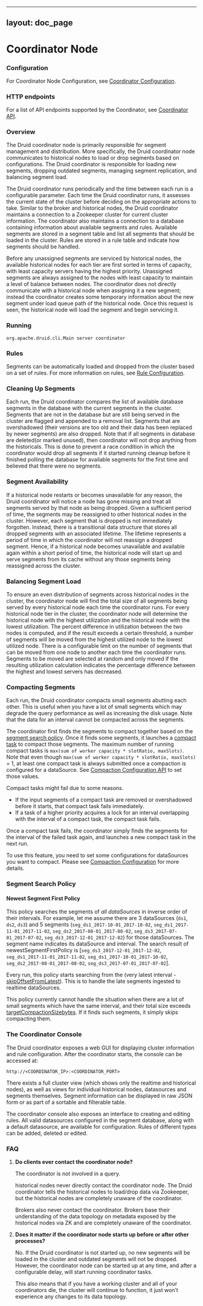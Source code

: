 <!--
  ~ Licensed to the Apache Software Foundation (ASF) under one
  ~ or more contributor license agreements.  See the NOTICE file
  ~ distributed with this work for additional information
  ~ regarding copyright ownership.  The ASF licenses this file
  ~ to you under the Apache License, Version 2.0 (the
  ~ "License"); you may not use this file except in compliance
  ~ with the License.  You may obtain a copy of the License at
  ~
  ~   http://www.apache.org/licenses/LICENSE-2.0
  ~
  ~ Unless required by applicable law or agreed to in writing,
  ~ software distributed under the License is distributed on an
  ~ "AS IS" BASIS, WITHOUT WARRANTIES OR CONDITIONS OF ANY
  ~ KIND, either express or implied.  See the License for the
  ~ specific language governing permissions and limitations
  ~ under the License.
  -->

---
layout: doc_page
---
Coordinator Node
================

### Configuration

For Coordinator Node Configuration, see [Coordinator Configuration](../configuration/index.html#coordinator).

### HTTP endpoints

For a list of API endpoints supported by the Coordinator, see [Coordinator API](../operations/api-reference.html#coordinator).

### Overview

The Druid coordinator node is primarily responsible for segment management and distribution. More specifically, the Druid coordinator node communicates to historical nodes to load or drop segments based on configurations. The Druid coordinator is responsible for loading new segments, dropping outdated segments, managing segment replication, and balancing segment load.

The Druid coordinator runs periodically and the time between each run is a configurable parameter. Each time the Druid coordinator runs, it assesses the current state of the cluster before deciding on the appropriate actions to take. Similar to the broker and historical nodes, the Druid coordinator maintains a connection to a Zookeeper cluster for current cluster information. The coordinator also maintains a connection to a database containing information about available segments and rules. Available segments are stored in a segment table and list all segments that should be loaded in the cluster. Rules are stored in a rule table and indicate how segments should be handled.

Before any unassigned segments are serviced by historical nodes, the available historical nodes for each tier are first sorted in terms of capacity, with least capacity servers having the highest priority. Unassigned segments are always assigned to the nodes with least capacity to maintain a level of balance between nodes. The coordinator does not directly communicate with a historical node when assigning it a new segment; instead the coordinator creates some temporary information about the new segment under load queue path of the historical node. Once this request is seen, the historical node will load the segment and begin servicing it.

### Running

```
org.apache.druid.cli.Main server coordinator
```

### Rules

Segments can be automatically loaded and dropped from the cluster based on a set of rules. For more information on rules, see [Rule Configuration](../operations/rule-configuration.html).

### Cleaning Up Segments

Each run, the Druid coordinator compares the list of available database segments in the database with the current segments in the cluster. Segments that are not in the database but are still being served in the cluster are flagged and appended to a removal list. Segments that are overshadowed (their versions are too old and their data has been replaced by newer segments) are also dropped.
Note that if all segments in database are deleted(or marked unused), then coordinator will not drop anything from the historicals. This is done to prevent a race condition in which the coordinator would drop all segments if it started running cleanup before it finished polling the database for available segments for the first time and believed that there were no segments.

### Segment Availability

If a historical node restarts or becomes unavailable for any reason, the Druid coordinator will notice a node has gone missing and treat all segments served by that node as being dropped. Given a sufficient period of time, the segments may be reassigned to other historical nodes in the cluster. However, each segment that is dropped is not immediately forgotten. Instead, there is a transitional data structure that stores all dropped segments with an associated lifetime. The lifetime represents a period of time in which the coordinator will not reassign a dropped segment. Hence, if a historical node becomes unavailable and available again within a short period of time, the historical node will start up and serve segments from its cache without any those segments being reassigned across the cluster.

### Balancing Segment Load

To ensure an even distribution of segments across historical nodes in the cluster, the coordinator node will find the total size of all segments being served by every historical node each time the coordinator runs. For every historical node tier in the cluster, the coordinator node will determine the historical node with the highest utilization and the historical node with the lowest utilization. The percent difference in utilization between the two nodes is computed, and if the result exceeds a certain threshold, a number of segments will be moved from the highest utilized node to the lowest utilized node. There is a configurable limit on the number of segments that can be moved from one node to another each time the coordinator runs. Segments to be moved are selected at random and only moved if the resulting utilization calculation indicates the percentage difference between the highest and lowest servers has decreased.

### Compacting Segments

Each run, the Druid coordinator compacts small segments abutting each other. This is useful when you have a lot of small
segments which may degrade the query performance as well as increasing the disk usage. Note that the data for an interval
cannot be compacted across the segments.

The coordinator first finds the segments to compact together based on the [segment search policy](#segment-search-policy).
Once it finds some segments, it launches a [compact task](../ingestion/tasks.html#compaction-task) to compact those segments.
The maximum number of running compact tasks is `max(sum of worker capacity * slotRatio, maxSlots)`.
Note that even though `max(sum of worker capacity * slotRatio, maxSlots)` = 1, at least one compact task is always submitted
once a compaction is configured for a dataSource. See [Compaction Configuration API](../operations/api-reference.html#compaction-configuration) to set those values.

Compact tasks might fail due to some reasons.

- If the input segments of a compact task are removed or overshadowed before it starts, that compact task fails immediately.
- If a task of a higher priority acquires a lock for an interval overlapping with the interval of a compact task, the compact task fails.

Once a compact task fails, the coordinator simply finds the segments for the interval of the failed task again, and launches a new compact task in the next run.

To use this feature, you need to set some configurations for dataSources you want to compact.
Please see [Compaction Configuration](../configuration/index.html#compaction-dynamic-configuration) for more details.

### Segment Search Policy

#### Newest Segment First Policy

This policy searches the segments of _all dataSources_ in inverse order of their intervals.
For example, let me assume there are 3 dataSources (`ds1`, `ds2`, `ds3`) and 5 segments (`seg_ds1_2017-10-01_2017-10-02`, `seg_ds1_2017-11-01_2017-11-02`, `seg_ds2_2017-08-01_2017-08-02`, `seg_ds3_2017-07-01_2017-07-02`, `seg_ds3_2017-12-01_2017-12-02`) for those dataSources.
The segment name indicates its dataSource and interval. The search result of newestSegmentFirstPolicy is [`seg_ds3_2017-12-01_2017-12-02`, `seg_ds1_2017-11-01_2017-11-02`, `seg_ds1_2017-10-01_2017-10-02`, `seg_ds2_2017-08-01_2017-08-02`, `seg_ds3_2017-07-01_2017-07-02`].

Every run, this policy starts searching from the (very latest interval - [skipOffsetFromLatest](../configuration/index.html#compaction-dynamic-configuration)).
This is to handle the late segments ingested to realtime dataSources.

<div class="note caution">
This policy currently cannot handle the situation when there are a lot of small segments which have the same interval,
and their total size exceeds <a href="../configuration/index.html#compaction-dynamic-configuration">targetCompactionSizebytes</a>.
If it finds such segments, it simply skips compacting them.
</div>

### The Coordinator Console

The Druid coordinator exposes a web GUI for displaying cluster information and rule configuration. After the coordinator starts, the console can be accessed at:

```
http://<COORDINATOR_IP>:<COORDINATOR_PORT>
```

 There exists a full cluster view (which shows only the realtime and historical nodes), as well as views for individual historical nodes, datasources and segments themselves. Segment information can be displayed in raw JSON form or as part of a sortable and filterable table.

The coordinator console also exposes an interface to creating and editing rules. All valid datasources configured in the segment database, along with a default datasource, are available for configuration. Rules of different types can be added, deleted or edited.

### FAQ

1. **Do clients ever contact the coordinator node?**

    The coordinator is not involved in a query.

    historical nodes never directly contact the coordinator node. The Druid coordinator tells the historical nodes to load/drop data via Zookeeper, but the historical nodes are completely unaware of the coordinator.

    Brokers also never contact the coordinator. Brokers base their understanding of the data topology on metadata exposed by the historical nodes via ZK and are completely unaware of the coordinator.

2. **Does it matter if the coordinator node starts up before or after other processes?**

    No. If the Druid coordinator is not started up, no new segments will be loaded in the cluster and outdated segments will not be dropped. However, the coordinator node can be started up at any time, and after a configurable delay, will start running coordinator tasks.

    This also means that if you have a working cluster and all of your coordinators die, the cluster will continue to function, it just won’t experience any changes to its data topology.
